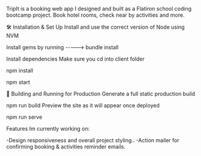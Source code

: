 TripIt is a booking web app I designed and built as a Flatiron school coding bootcamp project.
Book hotel rooms, check near by activities and more.

🛠 Installation & Set Up Install and use the correct version of Node using NVM

Install gems by running -----> bundle install

Install dependencies Make sure you cd into client folder

npm install

npm start

🚀 Building and Running for Production Generate a full static production build

npm run build Preview the site as it will appear once deployed

npm run serve

Features Im currently working on:

-Design responsiveness and overall project styling..
-Action mailer for confirming booking & activities reminder emails.

